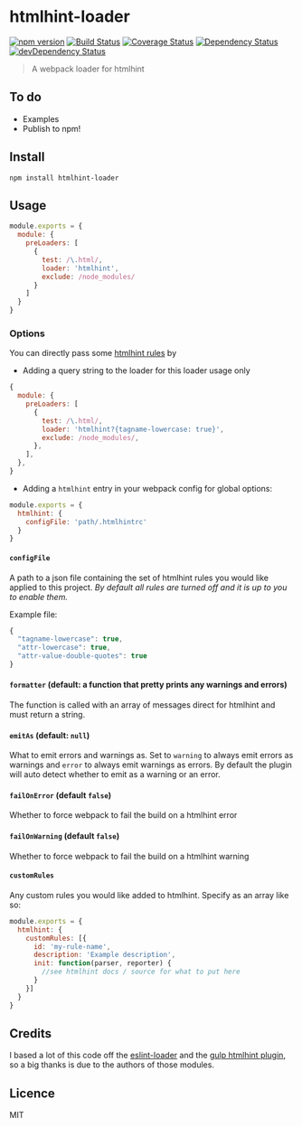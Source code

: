 # htmlhint-loader

[![npm version](https://badge.fury.io/js/htmlhint-loader.svg)](http://badge.fury.io/js/htmlhint-loader)
[![Build Status](https://travis-ci.org/mattlewis92/htmlhint-loader.svg)](https://travis-ci.org/mattlewis92/htmlhint-loader)
[![Coverage Status](https://coveralls.io/repos/mattlewis92/htmlhint-loader/badge.svg?branch=master&service=github)](https://coveralls.io/github/mattlewis92/htmlhint-loader?branch=master)
[![Dependency Status](https://david-dm.org/mattlewis92/htmlhint-loader.svg)](https://david-dm.org/mattlewis92/htmlhint-loader)
[![devDependency Status](https://david-dm.org/mattlewis92/htmlhint-loader/dev-status.svg)](https://david-dm.org/mattlewis92/htmlhint-loader#info=devDependencies)

> A webpack loader for htmlhint

## To do
* Examples
* Publish to npm!

## Install

```
npm install htmlhint-loader
```

## Usage

```javascript
module.exports = {
  module: {
    preLoaders: [
      {
        test: /\.html/, 
        loader: 'htmlhint', 
        exclude: /node_modules/
      }
    ]
  }
}
```

### Options

You can directly pass some [htmlhint rules](https://github.com/yaniswang/HTMLHint/wiki/Rules) by

- Adding a query string to the loader for this loader usage only

```javascript
{
  module: {
    preLoaders: [
      {
        test: /\.html/,
        loader: 'htmlhint?{tagname-lowercase: true}',
        exclude: /node_modules/,
      },
    ],
  },
}
```

- Adding a `htmlhint` entry in your webpack config for global options:

```javascript
module.exports = {
  htmlhint: {
    configFile: 'path/.htmlhintrc'
  }
}
```

#### `configFile`

A path to a json file containing the set of htmlhint rules you would like applied to this project. *By default all rules are turned off and it is up to you to enable them.*

Example file:
```javascript
{
  "tagname-lowercase": true,
  "attr-lowercase": true,
  "attr-value-double-quotes": true
}
```

#### `formatter` (default: a function that pretty prints any warnings and errors)

The function is called with an array of messages direct for htmlhint and must return a string.

#### `emitAs` (default: `null`)

What to emit errors and warnings as. Set to `warning` to always emit errors as warnings and `error` to always emit warnings as errors. By default the plugin will auto detect whether to emit as a warning or an error.

#### `failOnError` (default `false`)

Whether to force webpack to fail the build on a htmlhint error

#### `failOnWarning` (default `false`)

Whether to force webpack to fail the build on a htmlhint warning

#### `customRules`

Any custom rules you would like added to htmlhint. Specify as an array like so:
```javascript
module.exports = {
  htmlhint: {
    customRules: [{
      id: 'my-rule-name',
      description: 'Example description',
      init: function(parser, reporter) {
        //see htmlhint docs / source for what to put here
      }
    }]
  }
}
```

## Credits

I based a lot of this code off the [eslint-loader](https://github.com/MoOx/eslint-loader) and the [gulp htmlhint plugin](https://github.com/bezoerb/gulp-htmlhint), so a big thanks is due to the authors of those modules.

## Licence

MIT
